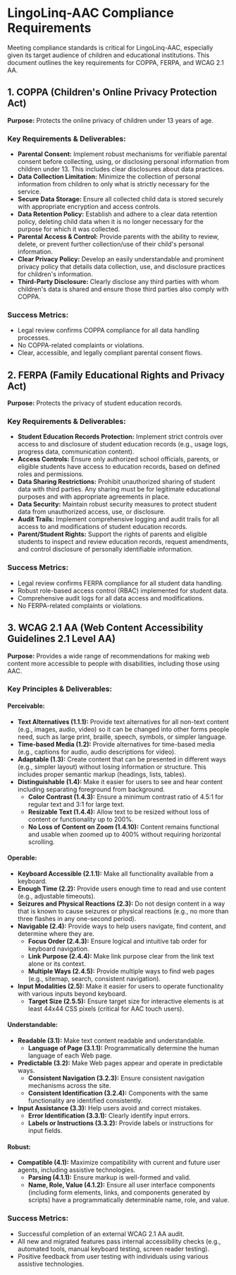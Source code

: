 # LingoLinq-AAC Compliance Requirements

Meeting compliance standards is critical for LingoLinq-AAC, especially given its target audience of children and educational institutions. This document outlines the key requirements for COPPA, FERPA, and WCAG 2.1 AA.

## 1. COPPA (Children's Online Privacy Protection Act)

**Purpose:** Protects the online privacy of children under 13 years of age.

### Key Requirements & Deliverables:
*   **Parental Consent:** Implement robust mechanisms for verifiable parental consent before collecting, using, or disclosing personal information from children under 13. This includes clear disclosures about data practices.
*   **Data Collection Limitation:** Minimize the collection of personal information from children to only what is strictly necessary for the service.
*   **Secure Data Storage:** Ensure all collected child data is stored securely with appropriate encryption and access controls.
*   **Data Retention Policy:** Establish and adhere to a clear data retention policy, deleting child data when it is no longer necessary for the purpose for which it was collected.
*   **Parental Access & Control:** Provide parents with the ability to review, delete, or prevent further collection/use of their child's personal information.
*   **Clear Privacy Policy:** Develop an easily understandable and prominent privacy policy that details data collection, use, and disclosure practices for children's information.
*   **Third-Party Disclosure:** Clearly disclose any third parties with whom children's data is shared and ensure those third parties also comply with COPPA.

### Success Metrics:
*   Legal review confirms COPPA compliance for all data handling processes.
*   No COPPA-related complaints or violations.
*   Clear, accessible, and legally compliant parental consent flows.

## 2. FERPA (Family Educational Rights and Privacy Act)

**Purpose:** Protects the privacy of student education records.

### Key Requirements & Deliverables:
*   **Student Education Records Protection:** Implement strict controls over access to and disclosure of student education records (e.g., usage logs, progress data, communication content).
*   **Access Controls:** Ensure only authorized school officials, parents, or eligible students have access to education records, based on defined roles and permissions.
*   **Data Sharing Restrictions:** Prohibit unauthorized sharing of student data with third parties. Any sharing must be for legitimate educational purposes and with appropriate agreements in place.
*   **Data Security:** Maintain robust security measures to protect student data from unauthorized access, use, or disclosure.
*   **Audit Trails:** Implement comprehensive logging and audit trails for all access to and modifications of student education records.
*   **Parent/Student Rights:** Support the rights of parents and eligible students to inspect and review education records, request amendments, and control disclosure of personally identifiable information.

### Success Metrics:
*   Legal review confirms FERPA compliance for all student data handling.
*   Robust role-based access control (RBAC) implemented for student data.
*   Comprehensive audit logs for all data access and modifications.
*   No FERPA-related complaints or violations.

## 3. WCAG 2.1 AA (Web Content Accessibility Guidelines 2.1 Level AA)

**Purpose:** Provides a wide range of recommendations for making web content more accessible to people with disabilities, including those using AAC.

### Key Principles & Deliverables:

#### Perceivable:
*   **Text Alternatives (1.1.1):** Provide text alternatives for all non-text content (e.g., images, audio, video) so it can be changed into other forms people need, such as large print, braille, speech, symbols, or simpler language.
*   **Time-based Media (1.2):** Provide alternatives for time-based media (e.g., captions for audio, audio descriptions for video).
*   **Adaptable (1.3):** Create content that can be presented in different ways (e.g., simpler layout) without losing information or structure. This includes proper semantic markup (headings, lists, tables).
*   **Distinguishable (1.4):** Make it easier for users to see and hear content including separating foreground from background.
    *   **Color Contrast (1.4.3):** Ensure a minimum contrast ratio of 4.5:1 for regular text and 3:1 for large text.
    *   **Resizable Text (1.4.4):** Allow text to be resized without loss of content or functionality up to 200%.
    *   **No Loss of Content on Zoom (1.4.10):** Content remains functional and usable when zoomed up to 400% without requiring horizontal scrolling.

#### Operable:
*   **Keyboard Accessible (2.1.1):** Make all functionality available from a keyboard.
*   **Enough Time (2.2):** Provide users enough time to read and use content (e.g., adjustable timeouts).
*   **Seizures and Physical Reactions (2.3):** Do not design content in a way that is known to cause seizures or physical reactions (e.g., no more than three flashes in any one-second period).
*   **Navigable (2.4):** Provide ways to help users navigate, find content, and determine where they are.
    *   **Focus Order (2.4.3):** Ensure logical and intuitive tab order for keyboard navigation.
    *   **Link Purpose (2.4.4):** Make link purpose clear from the link text alone or its context.
    *   **Multiple Ways (2.4.5):** Provide multiple ways to find web pages (e.g., sitemap, search, consistent navigation).
*   **Input Modalities (2.5):** Make it easier for users to operate functionality with various inputs beyond keyboard.
    *   **Target Size (2.5.5):** Ensure target size for interactive elements is at least 44x44 CSS pixels (critical for AAC touch users).

#### Understandable:
*   **Readable (3.1):** Make text content readable and understandable.
    *   **Language of Page (3.1.1):** Programmatically determine the human language of each Web page.
*   **Predictable (3.2):** Make Web pages appear and operate in predictable ways.
    *   **Consistent Navigation (3.2.3):** Ensure consistent navigation mechanisms across the site.
    *   **Consistent Identification (3.2.4):** Components with the same functionality are identified consistently.
*   **Input Assistance (3.3):** Help users avoid and correct mistakes.
    *   **Error Identification (3.3.1):** Clearly identify input errors.
    *   **Labels or Instructions (3.3.2):** Provide labels or instructions for input fields.

#### Robust:
*   **Compatible (4.1):** Maximize compatibility with current and future user agents, including assistive technologies.
    *   **Parsing (4.1.1):** Ensure markup is well-formed and valid.
    *   **Name, Role, Value (4.1.2):** Ensure all user interface components (including form elements, links, and components generated by scripts) have a programmatically determinable name, role, and value.

### Success Metrics:
*   Successful completion of an external WCAG 2.1 AA audit.
*   All new and migrated features pass internal accessibility checks (e.g., automated tools, manual keyboard testing, screen reader testing).
*   Positive feedback from user testing with individuals using various assistive technologies.
